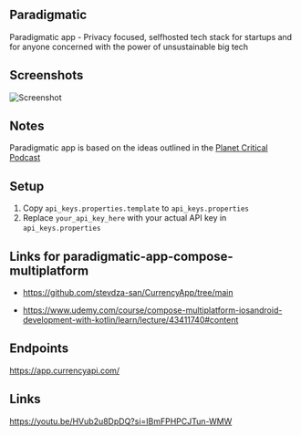 ## Paradigmatic
Paradigmatic app - Privacy focused, selfhosted tech stack for startups and for anyone concerned with the power of unsustainable big tech

## Screenshots
![Screenshot](https://github.com/arunabhdas/Paradigmatic/blob/main/screenshots/screenshot_1.png?raw=true)

## Notes
Paradigmatic app is based on the ideas outlined in the [Planet Critical Podcast](https://podcasts.apple.com/ca/podcast/planet-critical/id1545009586) 

## Setup

1. Copy `api_keys.properties.template` to `api_keys.properties`
2. Replace `your_api_key_here` with your actual API key in `api_keys.properties`

## Links for paradigmatic-app-compose-multiplatform

- https://github.com/stevdza-san/CurrencyApp/tree/main

- https://www.udemy.com/course/compose-multiplatform-iosandroid-development-with-kotlin/learn/lecture/43411740#content 

## Endpoints

https://app.currencyapi.com/

## Links

https://youtu.be/HVub2u8DpDQ?si=IBmFPHPCJTun-WMW
